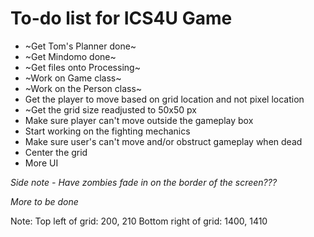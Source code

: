 # To-do list for ICS4U Game

* ~Get Tom's Planner done~
* ~Get Mindomo done~
* ~Get files onto Processing~  
* ~Work on Game class~       
* ~Work on the Person class~
* Get the player to move based on grid location and not pixel location
* ~Get the grid size readjusted to 50x50 px
* Make sure player can't move outside the gameplay box
* Start working on the fighting mechanics
* Make sure user's can't move and/or obstruct gameplay when dead
* Center the grid
* More UI

*Side note - Have zombies fade in on the border of the screen???*

*More to be done*

Note: 
Top left of grid: 200, 210
Bottom right of grid: 1400, 1410
